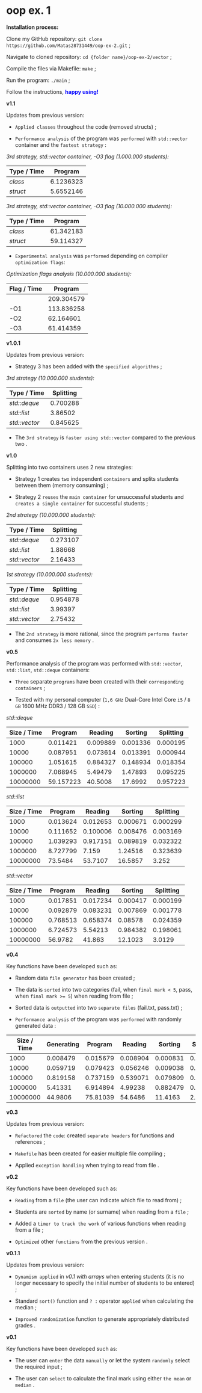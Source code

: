 # oop ex. 1

**Installation process:**

Clone my GitHub repository: `git clone https://github.com/Matas28731449/oop-ex-2.git` ;

Navigate to cloned repository: `cd {folder name}/oop-ex-2/vector` ;

Compile the files via Makefile: `make` ;

Run the program: `./main` ;

Follow the instructions, <b style="color: blue">happy using!</b>

**v1.1**

Updates from previous version:

- `Applied classes` throughout the code (removed structs) ;

- `Performance analysis` of the program was `performed` with `std::vector` container and the `fastest strategy` :

*3rd strategy, std::vector container, -O3 flag (1.000.000 students):*

| Type / Time | Program   |
|-------------|-----------|
| *class*     | 6.1236323 |
| *struct*    | 5.6552146 |

*3rd strategy, std::vector container, -O3 flag (10.000.000 students):*

| Type / Time | Program   |
|-------------|-----------|
| *class*     | 61.342183 |
| *struct*    | 59.114327 |

- `Experimental analysis` was `performed` depending on compiler `optimization flags`:

*Optimization flags analysis (10.000.000 students):*

| Flag / Time | Program    |
|-------------|------------|
|             | 209.304579 |
| -O1         | 113.836258 |
| -O2         | 62.164601  |
| -O3         | 61.414359  |

**v1.0.1**

Updates from previous version:

- Strategy 3 has been added with the `specified algorithms` ;

*3rd strategy (10.000.000 students):*

| Type / Time   | Splitting |
|---------------|-----------|
| *std::deque*  | 0.700288  |
| *std::list*   | 3.86502   |
| *std::vector* | 0.845625  |

- The `3rd strategy` is `faster using std::vector` compared to the previous two .

**v1.0**

Splitting into two containers uses 2 new strategies:

- Strategy 1 creates `two` independent `containers` and splits students between them (memory consuming) ;

- Strategy 2 `reuses` the `main container` for unsuccessful students and `creates a single container` for successful students ;

*2nd strategy (10.000.000 students):*

| Type / Time   | Splitting |
|---------------|-----------|
| *std::deque*  | 0.273107  |
| *std::list*   | 1.88668   |
| *std::vector* | 2.16433   |

*1st strategy (10.000.000 students):*

| Type / Time   | Splitting |
|---------------|-----------|
| *std::deque*  | 0.954878  |
| *std::list*   | 3.99397   |
| *std::vector* | 2.75432   |

- The `2nd strategy` is more rational, since the program `performs faster` and consumes `2x less memory` .

**v0.5**

Performance analysis of the program was performed with `std::vector`, `std::list`, `std::deque` containers:

- `Three` separate `programs` have been created with their `corresponding containers` ;

- Tested with my personal computer (`1,6 GHz` Dual-Core Intel Core `i5` / `8 GB` 1600 MHz DDR3 / 128 GB `SSD`) :

*std::deque*

| Size / Time | Program   | Reading  | Sorting  | Splitting |
|-------------|-----------|----------|----------|-----------|
| 1000        | 0.011421  | 0.009889 | 0.001336 | 0.000195  |
| 10000       | 0.087951  | 0.073614 | 0.013391 | 0.000944  |
| 100000      | 1.051615  | 0.884327 | 0.148934 | 0.018354  |
| 1000000     | 7.068945  | 5.49479  | 1.47893  | 0.095225  |
| 10000000    | 59.157223 | 40.5008  | 17.6992  | 0.957223  |

*std::list*

| Size / Time | Program  | Reading  | Sorting  | Splitting |
|-------------|----------|----------|----------|-----------|
| 1000        | 0.013624 | 0.012653 | 0.000671 | 0.000299  |
| 10000       | 0.111652 | 0.100006 | 0.008476 | 0.003169  |
| 100000      | 1.039293 | 0.917151 | 0.089819 | 0.032322  |
| 1000000     | 8.727799 | 7.159    | 1.24516  | 0.323639  |
| 10000000    | 73.5484  | 53.7107  | 16.5857  | 3.252     |

*std::vector*

| Size / Time | Program  | Reading  | Sorting  | Splitting |
|-------------|----------|----------|----------|-----------|
| 1000        | 0.017851 | 0.017234 | 0.000417 | 0.000199  |
| 10000       | 0.092879 | 0.083231 | 0.007869 | 0.001778  |
| 100000      | 0.768513 | 0.658374 | 0.08578  | 0.024359  |
| 1000000     | 6.724573 | 5.54213  | 0.984382 | 0.198061  |
| 10000000    | 56.9782  | 41.863   | 12.1023  | 3.0129    |

**v0.4**

Key functions have been developed such as:

- Random data `file generator` has been created ;

- The data is `sorted` into two categories (fail, when `final mark < 5`, pass, when `final mark >= 5`) when reading from file ;

- Sorted data is `outputted` into two `separate files` (fail.txt, pass.txt) ;

- `Performance analysis` of the program was `performed` with randomly generated data :

| Size / Time | Generating | Program  | Reading  | Sorting  | Splitting | Writting `fail.txt` | Writting `pass.txt` |
|-------------|------------|----------|----------|----------|-----------|---------------------|---------------------|
| 1000        | 0.008479   | 0.015679 | 0.008904 | 0.000831 | 0.000393  | 0.000965            | 0.001039            |
| 10000       | 0.059719   | 0.079423 | 0.056246 | 0.009038 | 0.002437  | 0.006754            | 0.004946            |
| 100000      | 0.819158   | 0.737159 | 0.539071 | 0.079809 | 0.020125  | 0.048631            | 0.049521            |
| 1000000     | 5.41331    | 6.914894 | 4.99238  | 0.882479 | 0.171598  | 0.424164            | 0.444273            |
| 10000000    | 44.9806    | 75.81039 | 54.6486  | 11.4163  | 2.76528   | 3.53575             | 3.44446             |

**v0.3**

Updates from previous version:

- `Refactored` the `code`: created `separate headers` for functions and references ;

- `Makefile` has been created for easier multiple file compiling ;

- Applied `exception handling` when trying to read from file .

**v0.2**

Key functions have been developed such as:

- `Reading` from a `file` (the user can indicate which file to read from) ;

- Students are `sorted` by name (or surname) when reading from a `file` ;

- Added a `timer to track the work` of various functions when reading from a file ;

- `Optimized` other `functions` from the previous version .

**v0.1.1**

Updates from previous version:

- `Dynamism applied` in *v0.1 with arrays* when entering students (it is no longer necessary to specify the initial number of students to be entered) ;

- Standard `sort()` function and `? :` operator `applied` when calculating the median ;

- `Improved randomization` function to generate appropriately distributed grades .

**v0.1**

Key functions have been developed such as:

- The user can `enter` the data `manually` or let the system `randomly` select the required input ;

- The user can `select` to calculate the final mark using either `the mean` or `median` .
